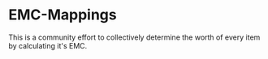 # EMC-Mappings
This is a community effort to collectively determine the worth of every item by calculating it's EMC.
